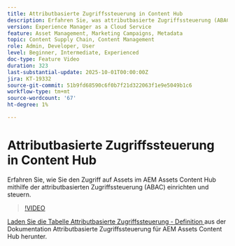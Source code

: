 ```yaml
---
title: Attributbasierte Zugriffssteuerung in Content Hub
description: Erfahren Sie, was attributbasierte Zugriffssteuerung (ABAC) ist und wie Sie sie für AEM Assets Content Hub konfigurieren.
version: Experience Manager as a Cloud Service
feature: Asset Management, Marketing Campaigns, Metadata
topic: Content Supply Chain, Content Management
role: Admin, Developer, User
level: Beginner, Intermediate, Experienced
doc-type: Feature Video
duration: 323
last-substantial-update: 2025-10-01T00:00:00Z
jira: KT-19332
source-git-commit: 51b9fd68590c6f0b7f21d322063f1e9e5049b1c6
workflow-type: tm+mt
source-wordcount: '67'
ht-degree: 1%

---
```



# Attributbasierte Zugriffssteuerung in Content Hub

Erfahren Sie, wie Sie den Zugriff auf Assets im AEM Assets Content Hub mithilfe der attributbasierten Zugriffssteuerung (ABAC) einrichten und steuern.

>[!VIDEO](https://video.tv.adobe.com/v/3475413/?learn=on&enablevpops)

[Laden Sie die Tabelle Attributbasierte Zugriffssteuerung - Definition ](https://experienceleague.adobe.com/de/docs/experience-manager-cloud-service/content/assets/content-hub/attribute-based-access-control) aus der Dokumentation Attributbasierte Zugriffssteuerung für AEM Assets Content Hub herunter.
